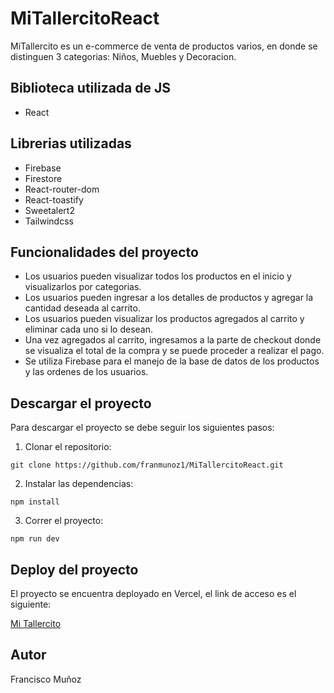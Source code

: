 # MiTallercitoReact

MiTallercito es un e-commerce de venta de productos varios, en donde se distinguen 3 categorias: Niños, Muebles y Decoracion. 

## Biblioteca utilizada de JS
- React

## Librerias utilizadas
- Firebase
- Firestore
- React-router-dom
- React-toastify
- Sweetalert2
- Tailwindcss

## Funcionalidades del proyecto
- Los usuarios pueden visualizar todos los productos en el inicio y visualizarlos por categorias.
- Los usuarios pueden ingresar a los detalles de productos y agregar la cantidad deseada al carrito.
- Los usuarios pueden visualizar los productos agregados al carrito y eliminar cada uno si lo desean.
- Una vez agregados al carrito, ingresamos a la parte de checkout donde se visualiza el total de la compra y se puede proceder a realizar el pago.
- Se utiliza Firebase para el manejo de la base de datos de los productos y las ordenes de los usuarios.

## Descargar el proyecto
Para descargar el proyecto se debe seguir los siguientes pasos:

1. Clonar el repositorio:

```
git clone https://github.com/franmunoz1/MiTallercitoReact.git
```

2. Instalar las dependencias:

```
npm install
```

3. Correr el proyecto:

```
npm run dev
```

## Deploy del proyecto

El proyecto se encuentra deployado en Vercel, el link de acceso es el siguiente:

[Mi Tallercito](https://mi-tallercito.vercel.app/)

## Autor

Francisco Muñoz

